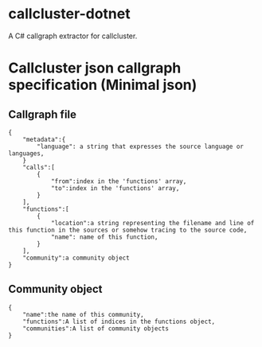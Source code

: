 # callcluster-dotnet
A C# callgraph extractor for callcluster.

# Callcluster json callgraph specification (Minimal json)
## Callgraph file
```
{
    "metadata":{
        "language": a string that expresses the source language or languages,
    }
    "calls":[
        {
            "from":index in the 'functions' array,
            "to":index in the 'functions' array,
        }
    ],
    "functions":[
        {
            "location":a string representing the filename and line of this function in the sources or somehow tracing to the source code,
            "name": name of this function,
        }
    ],
    "community":a community object
}
```

## Community object
```
{
    "name":the name of this community,
    "functions":A list of indices in the functions object,
    "communities":A list of community objects
}
```